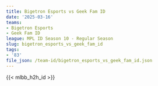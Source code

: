 ```yaml
---
title: Bigetron Esports vs Geek Fam ID
date: '2025-03-16'
teams:
- Bigetron Esports
- Geek Fam ID
league: MPL ID Season 10 - Regular Season
slug: bigetron_esports_vs_geek_fam_id
tags:
- '83'
file_json: /team-id/bigetron_esports_vs_geek_fam_id.json
---
```


{{< mlbb_h2h_id >}}
